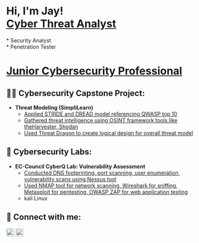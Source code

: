 <h1>Hi, I'm Jay! <br/><a href="https://github.com/Joatjay">Cyber Threat Analyst</a></h1>
  * Security Analyst <br/>
  * Penetration Tester 
<h1></a> <a href="https://www.linkedin.com/in/jayshrestha55/">Junior Cybersecurity Professional</a> </h1>

<h2>👨‍💻 Cybersecurity Capstone Project:</h2>

- <b>Threat Modeling (SimpliLearn)</b>
  - [Applied STRIDE and DREAD model referencing QWASP top 10](https://github.com/Joatjay/)
  - [Gathered threat intelligence using OSINT framework tools like theHarvester, Shodan](https://github.com/Joatjay/)
  - [Used Threat Dragon to create logical design for overall threat model](https://github.com/Joatjay/)
<h2>🧪 Cybersecurity Labs:</h2>

- <b>EC-Council CyberQ Lab: Vulnerability Assessment</b>
  - [Conducted DNS footprinting, port scanning, user enumeration, vulnerability scans using Nessus tool ](https://github.com/Joatjay)
  - [Used NMAP tool for network scanning, Wireshark for sniffing, Metasploit for pentesting, OWASP ZAP for web application testing](https://github.com/Joatjay)
  - kali Linux 

<h2> 🤳 Connect with me:</h2>

[<img align="left" alt="JayShrestha | Twitter" width="22px" src="https://cdn.jsdelivr.net/npm/simple-icons@v3/icons/twitter.svg" />][twitter]
[<img align="left" alt="JayShrestha | LinkedIn" width="22px" src="https://cdn.jsdelivr.net/npm/simple-icons@v3/icons/linkedin.svg" />][linkedin]


[twitter]: https://twitter.com/jayson081
[linkedin]: https://linkedin.com/in/jayshrestha55

<!--
**Joatjay/Joatjay** is a ✨ _special_ ✨ repository because its `README.md` (this file) appears on your GitHub profile.

Here are some ideas to get you started:

- 🔭 I’m currently working on ...
- 🌱 I’m currently learning ...
- 👯 I’m looking to collaborate on ...
- 🤔 I’m looking for help with ...
- 💬 Ask me about ...
- 📫 How to reach me: ...
- 😄 Pronouns: ...
- ⚡ Fun fact: ...
-->
